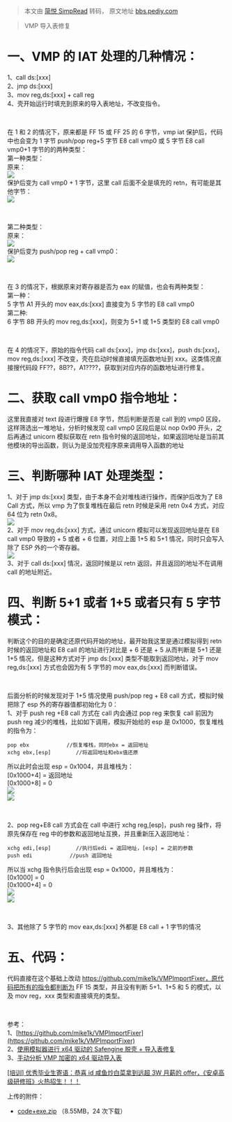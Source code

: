 > 本文由 [简悦 SimpRead](http://ksria.com/simpread/) 转码， 原文地址 [bbs.pediy.com](https://bbs.pediy.com/thread-269008.htm)

> VMP 导入表修复

[](#一、vmp的iat处理的几种情况：)一、VMP 的 IAT 处理的几种情况：
==========================================

1、call ds:[xxx]  
2、jmp ds:[xxx]  
3、mov reg,ds:[xxx] + call reg  
4、壳开始运行时填充到原来的导入表地址，不改变指令。

 

在 1 和 2 的情况下，原来都是 FF 15 或 FF 25 的 6 字节，vmp iat 保护后，代码中也会变为 1 字节 push/pop reg+5 字节 E8 call vmp0 或 5 字节 E8 call vmp0+1 字节的的两种类型：  
第一种类型：  
原来：  
![](https://bbs.pediy.com/upload/attach/202108/753304_6QYFMZAS67QRUSP.png)  
保护后变为 call vmp0 + 1 字节，这里 call 后面不全是填充的 retn，有可能是其他字节：  
![](https://bbs.pediy.com/upload/attach/202108/753304_52KFVPCTN4G2J3K.png)

 

第二种类型：  
原来：  
![](https://bbs.pediy.com/upload/attach/202108/753304_QARDJTSBUGHSUUY.png)  
保护后变为 push/pop reg + call vmp0：  
![](https://bbs.pediy.com/upload/attach/202108/753304_Q65HPW9HAPFPKPZ.png)

 

在 3 的情况下，根据原来对寄存器是否为 eax 的赋值，也会有两种类型：  
第一种：  
5 字节 A1 开头的 mov eax,ds:[xxx] 直接变为 5 字节的 E8 call vmp0  
第二种:  
6 字节 8B 开头的 mov reg,ds:[xxx]，则变为 5+1 或 1+5 类型的 E8 call vmp0

 

在 4 的情况下，原始的指令代码 call ds:[xxx]，jmp ds:[xxx]，push ds:[xxx]，mov reg,ds:[xxx] 不改变，壳在启动时候直接填充函数地址到 xxx。这类情况直接搜代码段 FF??，8B??，A1????，获取到对应内存的函数地址进行修复。

二、获取 call vmp0 指令地址：
====================

这里我直接对 text 段进行爆搜 E8 字节，然后判断是否是 call 到的 vmp0 区段，这样筛选出一堆地址，分析时候发现 call vmp0 区段后是以 nop 0x90 开头，之后再通过 unicorn 模拟获取在 retn 指令时候的返回地址，如果返回地址是当前其他模块的导出函数，则认为是没加壳程序原来调用导入函数的地址

[](#三、判断哪种iat处理类型：)三、判断哪种 IAT 处理类型：
===================================

1、对于 jmp ds:[xxx] 类型，由于本身不会对堆栈进行操作，而保护后改为了 E8 Call 方式，所以 vmp 为了恢复堆栈在最后 retn 时候是采用 retn 0x4 方式，对应 64 位为 retn 0x8。  
![](https://bbs.pediy.com/upload/attach/202108/753304_22S4QP7H9C2TMJ5.png)  
2、对于 mov reg,ds:[xxx] 方式，通过 unicorn 模拟可以发现返回地址是在 E8 call vmp0 导致的 + 5 或者 + 6 位置，对应上面 1+5 和 5+1 情况，同时只会写入除了 ESP 外的一个寄存器。  
![](https://bbs.pediy.com/upload/attach/202108/753304_WV7ADME3HY8CQSB.png)  
3、对于 call ds:[xxx] 情况，返回时候是以 retn 返回，并且返回的地址不在调用 call 的地址附近。

四、判断 5+1 或者 1+5 或者只有 5 字节模式：
============================

判断这个的目的是确定还原代码开始的地址，最开始我这里是通过模拟得到 retn 时候的返回地址和 E8 call 的地址进行对比是 + 6 还是 + 5 从而判断是 5+1 还是 1+5 情况，但是这种方式对于 jmp ds:[xxx] 类型不能取到返回地址，对于 mov reg,ds:[xxx] 方式也会因为有 5 字节的 mov eax,ds:[xxx] 而判断错误。

 

后面分析的时候发现对于 1+5 情况使用 push/pop reg + E8 call 方式，模拟时候把除了 esp 外的寄存器值都初始化为 0：  
1、对于 push reg +E8 call 方式在 call 内会通过 pop reg 来恢复 call 前因为 push reg 减少的堆栈，比如如下调用，模拟开始给的 esp 是 0x1000，恢复堆栈的指令为：

```
pop ebx            //恢复堆栈，同时ebx = 返回地址
xchg ebx,[esp]        //将返回地址和ebx值还原

```

所以此时会出现 esp = 0x1004，并且堆栈为：  
[0x1000+4] = 返回地址  
[0x1000+8] = 0  
![](https://bbs.pediy.com/upload/attach/202108/753304_JBA5BKJWE2XG3R4.png)  
![](https://bbs.pediy.com/upload/attach/202108/753304_PCWGU7ZV6CDUGNR.jpg)

 

2、pop reg+E8 call 方式会在 call 中进行 xchg reg,[esp]，push reg 操作，将原先保存在 reg 中的参数和返回地址互换，并且重新压入返回地址：

```
xchg edi,[esp]        //执行后edi = 返回地址，[esp] = 之前的参数
push edi            //push 返回地址

```

所以当 xchg 指令执行后会出现 esp = 0x1000，并且堆栈为：  
[0x1000] = 0  
[0x1000+4] = 0  
![](https://bbs.pediy.com/upload/attach/202108/753304_R5TDUXX4AXQCNM9.png)  
![](https://bbs.pediy.com/upload/attach/202108/753304_9H63SD9BFNRNHMH.png)

 

3、其他除了 5 字节的 mov eax,ds:[xxx] 外都是 E8 call + 1 字节的情况

[](#五、代码：)五、代码：
===============

代码直接在这个基础上改动 https://github.com/mike1k/VMPImportFixer，原代码把所有的指令都判断为 FF 15 类型，并且没有判断 5+1、1+5 和 5 的模式，以及 mov reg，xxx 类型和直接填充的类型。

 

参考：  
1、[https://github.com/mike1k/VMPImportFixer](https://github.com/mike1k/VMPImportFixer)  
2、[使用模拟器进行 x64 驱动的 Safengine 脱壳 + 导入表修复](https://bbs.pediy.com/thread-249322.htm)  
3、[手动分析 VMP 加密的 x64 驱动导入表](https://bbs.pediy.com/thread-248812.htm)

[[培训] 优秀毕业生寄语：恭喜 id 咸鱼炒白菜拿到远超 3W 月薪的 offer，《安卓高级研修班》火热招生！！！](https://zhuanlan.kanxue.com/article-16096.htm)

上传的附件：

*   [code+exe.zip](javascript:void(0)) （8.55MB，24 次下载）